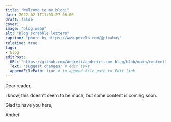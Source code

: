 ```yaml
---
title: "Welcome to my blog!"
date: 2022-02-1T11:03:27-06:00
draft: false
cover:
image: "blog.webp"
alt: "Blog scrabble letters"
caption: "photo by https://www.pexels.com/@pixabay"
relative: true 
tags:
- blog 
editPost:
  URL: "https://github.com/Andreii/andreict.com-blog/blob/main/content"
  Text: "suggest changes" # edit text
  appendFilePath: true # to append file path to Edit link
---
```


Dear reader,

I know, this doesn't seem to be much, but some content is coming soon.

Glad to have you here,

Andrei
